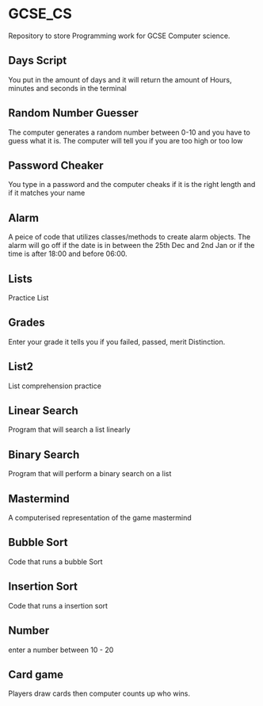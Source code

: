 # GCSE_CS
Repository to store Programming work for GCSE Computer science.

## Days Script
You put in the amount of days and it will return the amount of Hours, minutes and seconds in the terminal

## Random Number Guesser
The computer generates a random number between 0-10 and you have to guess what it is. The computer will tell you if you are too high or too low

## Password Cheaker
You type in a password and the computer cheaks if it is the right length and if it matches your name

## Alarm
A peice of code that utilizes classes/methods to create alarm objects. The alarm will go off if the date is in between the 25th Dec and 2nd Jan or if the time is after 18:00 and before 06:00.

## Lists
Practice List

## Grades
Enter your grade it tells you if you failed, passed, merit Distinction.

## List2
List comprehension practice

## Linear Search
Program that will search a list linearly

## Binary Search
Program that will perform a binary search on a list

## Mastermind
A computerised representation of the game mastermind

## Bubble Sort
Code that runs a bubble Sort

## Insertion Sort
Code that runs a insertion sort

## Number
enter a number between 10 - 20

## Card game
Players draw cards then computer counts up who wins.
